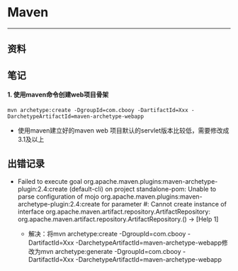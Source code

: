 # Maven

---

## 资料

## 笔记

#### 1. 使用maven命令创建web项目骨架
	mvn archetype:create -DgroupId=com.cbooy -DartifactId=Xxx -DarchetypeArtifactId=maven-archetype-webapp
	
* 使用maven建立好的maven web 项目默认的servlet版本比较低，需要修改成3.1及以上
	

## 出错记录
* Failed to execute goal org.apache.maven.plugins:maven-archetype-plugin:2.4:create (default-cli) on project standalone-pom: Unable to parse configuration of mojo org.apache.maven.plugins:maven-archetype-plugin:2.4:create for parameter #: Cannot create instance of interface org.apache.maven.artifact.repository.ArtifactRepository: org.apache.maven.artifact.repository.ArtifactRepository.<init>() -> [Help 1]
	* 解决：将mvn archetype:create -DgroupId=com.cbooy -DartifactId=Xxx -DarchetypeArtifactId=maven-archetype-webapp修改为mvn archetype:generate -DgroupId=com.cbooy -DartifactId=Xxx -DarchetypeArtifactId=maven-archetype-webapp